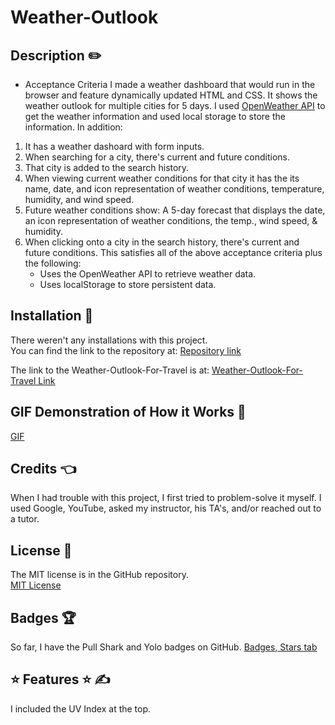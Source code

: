 # Weather-Outlook
## Description ✏️

- Acceptance Criteria
I made a weather dashboard that would run in the browser and feature dynamically updated HTML and CSS.  It shows the weather outlook for multiple cities for 5 days.  I used [OpenWeather API](https://openweathermap.org/api) to get the weather information and used local storage to store the information. In addition:

1) It has a weather dashoard with form inputs.
2) When searching for a city, there's current and future conditions.
3) That city is added to the search history.
4) When viewing current weather conditions for that city it has the its name, date, 
   and icon representation of weather conditions, temperature, humidity, and wind speed.
5) Future weather conditions show: A 5-day forecast that displays the date, 
   an icon representation of weather conditions, the temp., wind speed, & humidity.
6) When clicking onto a city in the search history, there's current and future conditions.
   This satisfies all of the above acceptance criteria plus the following:
   * Uses the OpenWeather API to retrieve weather data.
   * Uses localStorage to store persistent data.

## Installation 🔑

There weren't any installations with this project.  
You can find the link to the repository at:
[Repository link](https://github.com/123sites/Weather-Outlook-For-Travel.git)

The link to the Weather-Outlook-For-Travel is at:
[Weather-Outlook-For-Travel Link](https://123sites.github.io/Weather-Outlook-For-Travel/)

## GIF Demonstration of How it Works 🎯
[GIF](https://media.giphy.com/media/uofF1R0AFno4ktkGhQ/giphy.gif)

## Credits 👈

When I had trouble with this project, I first tried to problem-solve it myself.  I used Google, YouTube, asked my instructor, his TA's, and/or reached out to a tutor.  

## License 📝

The MIT license is in the GitHub repository.  
[MIT License](https://github.com/123sites/Weather-Outlook-For-Travel/blob/main/LICENSE)

## Badges 🏆

So far, I have the Pull Shark and Yolo badges on GitHub.
[Badges, Stars tab](https://github.com/123sites?tab=stars)

## ⭐ Features ⭐ ✍

I included the UV Index at the top.
